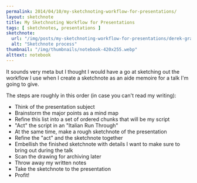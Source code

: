 ```yaml
---
permalink: 2014/04/10/my-sketchnoting-workflow-for-presentations/
layout: sketchnote
title: My Sketchnoting Workflow for Presentations
tags: [ sketchnotes, presentations ]
sketchnote:
  url: "/img/posts/my-sketchnoting-workflow-for-presentations/derek-graham-sketchnote-process-bw-scan.webp"
  alt: "Sketchnote process"
thumbnail: "/img/thumbnails/notebook-420x255.webp"
alttext: notebook
---
```


It sounds very meta but I thought I would have a go at sketching out the 
workflow I use when I create a sketchnote as an aide memoire for a talk I'm 
going to give.

The steps are roughly in this order (in case you can't read my writing):

* Think of the presentation subject
* Brainstorm the major points as a mind map
* Refine this list into a set of ordered chunks that will be my script
* "Act" the script in an "Italian Run Through"
* At the same time, make a rough sketchnote of the presentation
* Refine the "act" and the sketchnote together
* Embellish the finished sketchnote with details I want to make sure to bring out during the talk
* Scan the drawing for archiving later
* Throw away my written notes
* Take the sketchnote to the presentation
* Profit!

